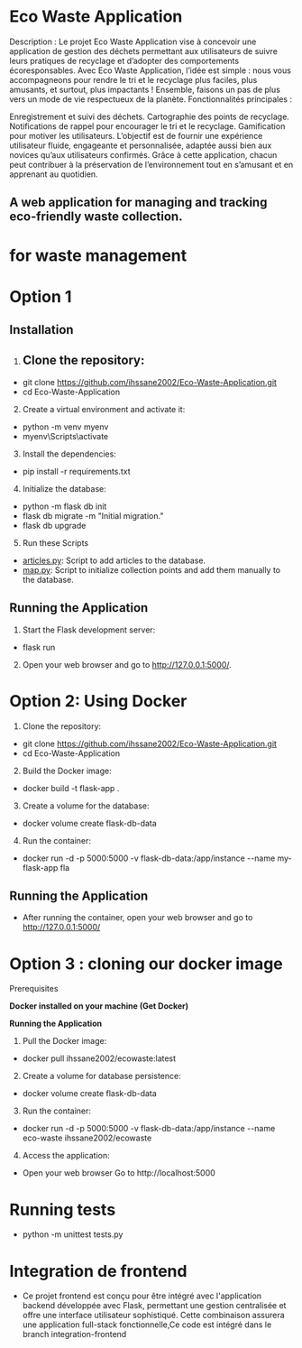 # Eco Waste Application
Description :
Le projet Eco Waste Application vise à concevoir une application de gestion des déchets permettant aux utilisateurs de suivre leurs pratiques de recyclage et d’adopter des comportements écoresponsables.
Avec Eco Waste Application, l’idée est simple : nous vous accompagneons  pour rendre le tri et le recyclage plus faciles, plus amusants, et surtout, plus impactants ! Ensemble, faisons un pas de plus vers un mode de vie respectueux de la planète.
Fonctionnalités principales :

Enregistrement et suivi des déchets.
Cartographie des points de recyclage.
Notifications de rappel pour encourager le tri et le recyclage.
Gamification pour motiver les utilisateurs.
L’objectif est de fournir une expérience utilisateur fluide, engageante et personnalisée, adaptée aussi bien aux novices qu’aux utilisateurs confirmés. Grâce à cette application, chacun peut contribuer à la préservation de l’environnement tout en s’amusant et en apprenant au quotidien.

## A web application for managing and tracking eco-friendly waste collection.
# for waste management
# Option 1
## Installation

1. Clone the repository:
    ---
- git clone https://github.com/ihssane2002/Eco-Waste-Application.git
- cd Eco-Waste-Application
    

2. Create a virtual environment and activate it:
    
- python -m venv myenv
- myenv\Scripts\activate 
    

3. Install the dependencies:
    
- pip install -r requirements.txt
    


4. Initialize the database:
    
- python -m flask db init  
- flask db migrate -m "Initial migration."
- flask db upgrade
    

5. Run these Scripts

- [articles.py](http://vscodecontentref/10): Script to add articles to the database.
- [map.py](http://vscodecontentref/11): Script to initialize collection points and add them manually to the database.

## Running the Application

1. Start the Flask development server:
    
- flask run
    

2. Open your web browser and go to http://127.0.0.1:5000/.


# Option 2: Using Docker

1. Clone the repository:
- git clone https://github.com/ihssane2002/Eco-Waste-Application.git
- cd Eco-Waste-Application

2. Build the Docker image:
- docker build -t flask-app .

3. Create a volume for the database:
- docker volume create flask-db-data

4. Run the container:
- docker run -d -p 5000:5000 -v flask-db-data:/app/instance --name my-flask-app fla
## Running the Application

- After running the container, open your web browser and go to http://127.0.0.1:5000/


# Option 3 : cloning our docker image

Prerequisites

**Docker installed on your machine (Get Docker)**

**Running the Application**

1. Pull the Docker image:

- docker pull ihssane2002/ecowaste:latest

2. Create a volume for database persistence:

- docker volume create flask-db-data

3. Run the container:

- docker run -d -p 5000:5000 -v flask-db-data:/app/instance --name eco-waste ihssane2002/ecowaste

4. Access the application:

- Open your web browser
Go to http://localhost:5000

# Running tests
- python -m unittest tests.py
# Integration de frontend 
-  Ce projet frontend est conçu pour être intégré avec l'application backend développée avec Flask, permettant une gestion centralisée et offre une interface utilisateur sophistiqué. Cette combinaison assurera une application full-stack fonctionnelle,Ce code est intégré dans le branch integration-frontend 
